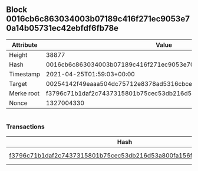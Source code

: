 ## Block 0016cb6c863034003b07189c416f271ec9053e70a14b05731ec42ebfdf6fb78e

Attribute | Value
--- | ---
Height | 38877
Hash | 0016cb6c863034003b07189c416f271ec9053e70a14b05731ec42ebfdf6fb78e
Timestamp | 2021-04-25T01:59:03+00:00
Target | 00254142f49eaaa504dc75712e8378ad5316cbcead634704b3734b6271167cc4
Merke root | f3796c71b1daf2c7437315801b75cec53db216d53a800fa156f09a90ca51c256
Nonce | 1327004330

```

```

### Transactions

Hash | Amount
--- | ---
[f3796c71b1daf2c7437315801b75cec53db216d53a800fa156f09a90ca51c256](f3796c71b1daf2c7437315801b75cec53db216d53a800fa156f09a90ca51c256.md) | 10.00000000 SKEPTI 
